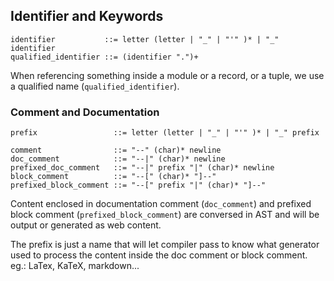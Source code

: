 ## Identifier and Keywords

```
identifier           ::= letter (letter | "_" | "'" )* | "_" identifier
qualified_identifier ::= (identifier ".")+
```

When referencing something inside a module or a record, or a tuple, we use a qualified name (`qualified_identifier`).

### Comment and Documentation

```
prefix                 ::= letter (letter | "_" | "'" )* | "_" prefix

comment                ::= "--" (char)* newline
doc_comment            ::= "--|" (char)* newline
prefixed_doc_comment   ::= "--|" prefix "|" (char)* newline
block_comment          ::= "--[" (char)* "]--"
prefixed_block_comment ::= "--[" prefix "|" (char)* "]--" 
```

Content enclosed in documentation comment (`doc_comment`) and prefixed block comment (`prefixed_block_comment`) are conversed in AST and will be output or generated as web content.

The prefix is just a name that will let compiler pass to know what generator used to process the content inside the doc comment or block comment. eg.: LaTex, KaTeX, markdown...